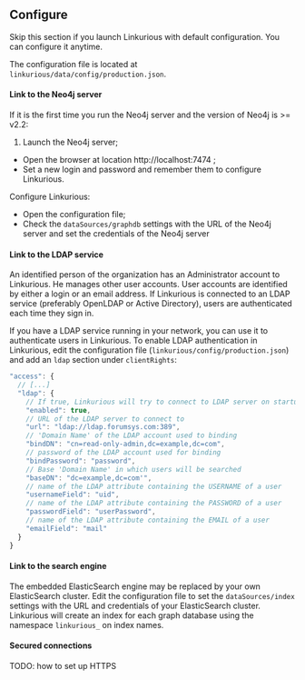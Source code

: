 ## Configure

Skip this section if you launch Linkurious with default configuration. You can configure it anytime.

The configuration file is located at `linkurious/data/config/production.json`.

#### Link to the Neo4j server

If it is the first time you run the Neo4j server and the version of Neo4j is >= v2.2:

1. Launch the Neo4j server;
- Open the browser at location http://localhost:7474 ;
- Set a new login and password and remember them to configure Linkurious.

Configure Linkurious:

- Open the configuration file;
- Check the `dataSources/graphdb` settings with the URL of the Neo4j server and set the credentials of the Neo4j server

#### Link to the LDAP service

An identified person of the organization has an Administrator account to Linkurious. He manages other user accounts. User accounts are identified by either a login or an email address. If Linkurious is connected to an LDAP service (preferably OpenLDAP or Active Directory), users are authenticated each time they sign in. 

If you have a LDAP service running in your network, you can use it to authenticate users in Linkurious.
To enable LDAP authentication in Linkurious, edit the configuration file (`linkurious/config/production.json`) and add an `ldap` section under `clientRights`:

```JavaScript
"access": {
  // [...]
  "ldap": {
    // If true, Linkurious will try to connect to LDAP server on startup (using 'bindDN' and 'bindPassword')
    "enabled": true,
    // URL of the LDAP server to connect to
    "url": "ldap://ldap.forumsys.com:389",
    // 'Domain Name' of the LDAP account used to binding
    "bindDN": "cn=read-only-admin,dc=example,dc=com",
    // password of the LDAP account used for binding
    "bindPassword": "password",
    // Base 'Domain Name' in which users will be searched
    "baseDN": "dc=example,dc=com'",
    // name of the LDAP attribute containing the USERNAME of a user
    "usernameField": "uid",
    // name of the LDAP attribute containing the PASSWORD of a user
    "passwordField": "userPassword",
    // name of the LDAP attribute containing the EMAIL of a user
    "emailField": "mail"
  }
}
```

#### Link to the search engine

The embedded ElasticSearch engine may be replaced by your own ElasticSearch cluster. Edit the configuration file to set the `dataSources/index` settings with the URL and credentials of your ElasticSearch cluster. Linkurious will create an index for each graph database using the namespace `linkurious_` on index names.

#### Secured connections

TODO: how to set up HTTPS
